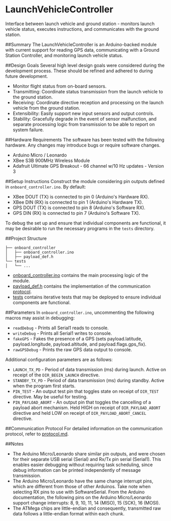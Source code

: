 LaunchVehicleController
========================
Interface between launch vehicle and ground station - monitors launch vehicle status, executes instructions, and communicates with the ground station.

##Summary
The LaunchVehicleController is an Arduino-backed module with current support for reading GPS data, communicating with a Ground Station Controller, and monitoring launch vehicle status.

##Design Goals
Several high level design goals were considered during the development process. These should be refined and adhered to during future development.
* Monitor flight status from on-board sensors.
* Transmitting: Coordinate status transmission from the launch vehicle to the ground station.
* Receiving: Coordinate directive reception and processing on the launch vehicle from the ground station.
* Extensibility: Easily support new input sensors and output controls.
* Stability: Gracefully degrade in the event of sensor malfunction, and separate processing logic from transmission to be able to report on system failure.

##Hardware Requirements
The software has been tested with the following hardware. Any changes may introduce bugs or require software changes.
* Arduino Micro / Leonardo
* XBee S3B 900MHz Wireless Module
* Adafruit Ultimate GPS Breakout - 66 channel w/10 Hz updates - Version 3

##Setup Instructions
Construct the module considering pin outputs defined in `onboard_controller.ino`. By default:
* XBee DOUT (TX) is connected to pin 0 (Arduino's Hardware RX).
* XBee DIN (RX) is connected to pin 1 (Arduino's Hardware TX). 
* GPS DOUT (TX) is connected to pin 8 (Arduino's Software RX).
* GPS DIN (RX) is connected to pin 7 (Arduino's Software TX). 

To debug the set up and ensure that individual components are functional, it may be desirable to run the necessary programs in the `tests` directory.

##Project Structure
```
├── onboard_controller
│   ├── onboard_controller.ino
│   ├── payload_def.h
└── tests
│   └── ...
```
* [onboard_controller.ino](/onboard_controller/onboard_controller.ino) contains the main processing logic of the module. 
* [payload_def.h](/onboard_controller/payload_def.h) contains the implementation of the communication [protocol](#communication-protocol).
* [tests](/tests) contains iterative tests that may be deployed to ensure individual components are functional.

##Parameters
In `onboard_controller.ino`, uncommenting the following macros may assist in debugging:
* `readDebug` - Prints all Serial1 reads to console.
* `writeDebug` - Prints all Serial1 writes to console.
* `fakeGPS` - Fakes the presence of a GPS (sets payload.latitude, payload.longitude, payload.altitude, and payload.flags.gps_fix).
* `rawGPSDebug` - Prints the raw GPS data output to console.

Additional configuration parameters are as follows:
* `LAUNCH_TX_PD` - Period of data transmission (ms) during launch. Active on receipt of the `DIR_BEGIN_LAUNCH` directive.
* `STANDBY_TX_PD` - Period of data transmission (ms) during standby. Active when the program first starts.
* `PIN_TEST` - An output test pin that toggles state on receipt of `DIR_TEST` directive. May be useful for testing.
* `PIN_PAYLOAD_ABORT` - An output pin that toggles the cancelling of a payload abort mechanism. Held HIGH on receipt of `DIR_PAYLOAD_ABORT` directive and held LOW on receipt of `DIR_PAYLOAD_ABORT_CANCEL` directive.

##Communication Protocol
For detailed information on the communication protocol, refer to [protocol.md](/protocol.md). 

##Notes
* The Arduino Micro/Leonardo share similar pin outputs, and were chosen for their separate USB serial (Serial) and Rx/Tx pin serial (Serial1). This enables easier debugging without requiring task scheduling, since debug information can be printed independently of message transmission.
* The Arduino Micro/Leonardo have the same change interrupt pins, which are different from those of other Arduinos. Take note when selecting RX pins to use with SoftwareSerial. From the Arduino documentation, the following pins on the Arduino Micro/Leonardo support change interrupts: 8, 9, 10, 11, 14 (MISO), 15 (SCK), 16 (MOSI).
* The ATMega chips are little-endian and consequently, transmitted raw data follows a little-endian format within each chunk.